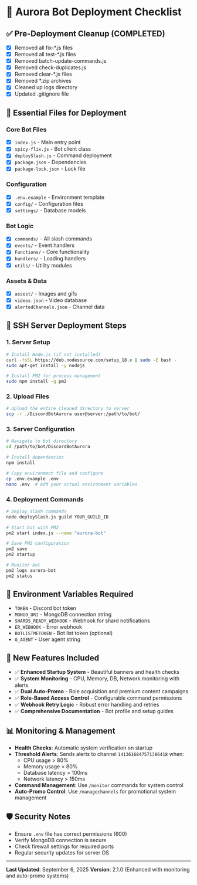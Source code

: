 # 🚀 Aurora Bot Deployment Checklist

## ✅ Pre-Deployment Cleanup (COMPLETED)
- [x] Removed all fix-*.js files
- [x] Removed all test-*.js files  
- [x] Removed batch-update-commands.js
- [x] Removed check-duplicates.js
- [x] Removed clear-*.js files
- [x] Removed *.zip archives
- [x] Cleaned up logs directory
- [x] Updated .gitignore file

## 📁 Essential Files for Deployment
### Core Bot Files
- [x] `index.js` - Main entry point
- [x] `spicy-flix.js` - Bot client class
- [x] `deploySlash.js` - Command deployment
- [x] `package.json` - Dependencies
- [x] `package-lock.json` - Lock file

### Configuration
- [x] `.env.example` - Environment template
- [x] `config/` - Configuration files
- [x] `settings/` - Database models

### Bot Logic
- [x] `commands/` - All slash commands
- [x] `events/` - Event handlers
- [x] `Functions/` - Core functionality
- [x] `handlers/` - Loading handlers
- [x] `utils/` - Utility modules

### Assets & Data
- [x] `assest/` - Images and gifs
- [x] `videos.json` - Video database
- [x] `alertedChannels.json` - Channel data

## 🔧 SSH Server Deployment Steps

### 1. Server Setup
```bash
# Install Node.js (if not installed)
curl -fsSL https://deb.nodesource.com/setup_18.x | sudo -E bash -
sudo apt-get install -y nodejs

# Install PM2 for process management
sudo npm install -g pm2
```

### 2. Upload Files
```bash
# Upload the entire cleaned directory to server
scp -r ./DiscordBotAurora user@server:/path/to/bot/
```

### 3. Server Configuration
```bash
# Navigate to bot directory
cd /path/to/bot/DiscordBotAurora

# Install dependencies
npm install

# Copy environment file and configure
cp .env.example .env
nano .env  # Add your actual environment variables
```

### 4. Deployment Commands
```bash
# Deploy slash commands
node deploySlash.js guild YOUR_GUILD_ID

# Start bot with PM2
pm2 start index.js --name "aurora-bot"

# Save PM2 configuration
pm2 save
pm2 startup

# Monitor bot
pm2 logs aurora-bot
pm2 status
```

## 🔐 Environment Variables Required
- `TOKEN` - Discord bot token
- `MONGO_URI` - MongoDB connection string
- `SHARDS_READY_WEBHOOK` - Webhook for shard notifications
- `ER_WEBHOOK` - Error webhook
- `BOTLISTMETOKEN` - Bot list token (optional)
- `G_AGENT` - User agent string

## 🎯 New Features Included
- ✅ **Enhanced Startup System** - Beautiful banners and health checks
- ✅ **System Monitoring** - CPU, Memory, DB, Network monitoring with alerts
- ✅ **Dual Auto-Promo** - Role acquisition and premium content campaigns
- ✅ **Role-Based Access Control** - Configurable command permissions
- ✅ **Webhook Retry Logic** - Robust error handling and retries
- ✅ **Comprehensive Documentation** - Bot profile and setup guides

## 📊 Monitoring & Management
- **Health Checks**: Automatic system verification on startup
- **Threshold Alerts**: Sends alerts to channel `1413616847571386418` when:
  - CPU usage > 80%
  - Memory usage > 80%
  - Database latency > 100ms
  - Network latency > 150ms
- **Command Management**: Use `/monitor` commands for system control
- **Auto-Promo Control**: Use `/managechannels` for promotional system management

## 🛡️ Security Notes
- Ensure `.env` file has correct permissions (600)
- Verify MongoDB connection is secure
- Check firewall settings for required ports
- Regular security updates for server OS

---
**Last Updated**: September 6, 2025
**Version**: 2.1.0 (Enhanced with monitoring and auto-promo systems)
